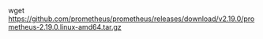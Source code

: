 wget https://github.com/prometheus/prometheus/releases/download/v2.19.0/prometheus-2.19.0.linux-amd64.tar.gz
